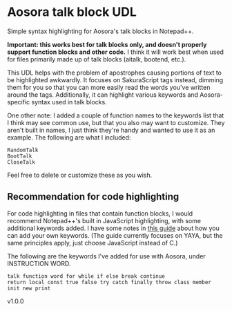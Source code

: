 # Aosora talk block UDL
Simple syntax highlighting for Aosora's talk blocks in Notepad++.

**Important: this works best for talk blocks only, and doesn't properly support function blocks and other code.** I think it will work best when used for files primarily made up of talk blocks (aitalk, bootend, etc.).

This UDL helps with the problem of apostrophes causing portions of text to be highlighted awkwardly. It focuses on SakuraScript tags instead, dimming them for you so that you can more easily read the words you've written around the tags. Additionally, it can highlight various keywords and Aosora-specific syntax used in talk blocks.

One other note: I added a couple of function names to the keywords list that I think may see common use, but that you also may want to customize. They aren't built in names, I just think they're handy and wanted to use it as an example. The following are what I included:

```
RandomTalk
BootTalk
CloseTalk
```

Feel free to delete or customize these as you wish.


## Recommendation for code highlighting
For code highlighting in files that contain function blocks, I would recommend Notepad++'s built in JavaScript highlighting, with some additional keywords added. I have some notes in [this guide](https://ukagaka.zichqec.com/guide/notepad_tips_to_improve_your_ghost_dev_experience#syntax_highlighting) about how you can add your own keywords. (The guide currently focuses on YAYA, but the same principles apply, just choose JavaScript instead of C.)

The following are the keywords I've added for use with Aosora, under INSTRUCTION WORD.

```
talk function word for while if else break continue
return local const true false try catch finally throw class member
init new print
```

v1.0.0
